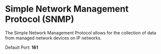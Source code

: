 # Simple Network Management Protocol (SNMP)

The Simple Network Management Protocol allows for the collection of data from managed network devices on IP networks.

Default Port: **161**

## 
